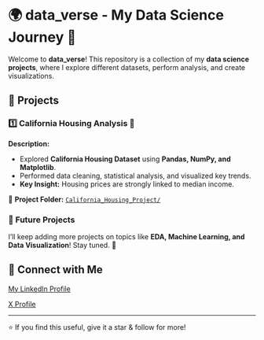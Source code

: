# 🌍 data_verse - My Data Science Journey 🚀  

Welcome to **data_verse**! This repository is a collection of my **data science projects**, where I explore different datasets, perform analysis, and create visualizations.  

## 📌 Projects  
### 1️⃣ California Housing Analysis 🏡  
**Description:**  
- Explored **California Housing Dataset** using **Pandas, NumPy, and Matplotlib**.  
- Performed data cleaning, statistical analysis, and visualized key trends.  
- **Key Insight:** Housing prices are strongly linked to median income.  

🔗 **Project Folder:** [`California_Housing_Project/`](https://github.com/Nikhilverma-codes/Data_Verse/tree/main/California_Housing_Project) 

### 📂 Future Projects  
I’ll keep adding more projects on topics like **EDA, Machine Learning, and Data Visualization**! Stay tuned. 🚀  

## 🤝 Connect with Me  

[My LinkedIn Profile](https://www.linkedin.com/in/nikhil-verma-14b60a349?lipi=urn%3Ali%3Apage%3Ad_flagship3_profile_view_base_contact_details%3BvcjA2N3MSMWjxVNnQXrkSA%3D%3D)

[X Profile](https://x.com/Nikhil_Verma__)

---

⭐ If you find this useful, give it a star & follow for more!  
